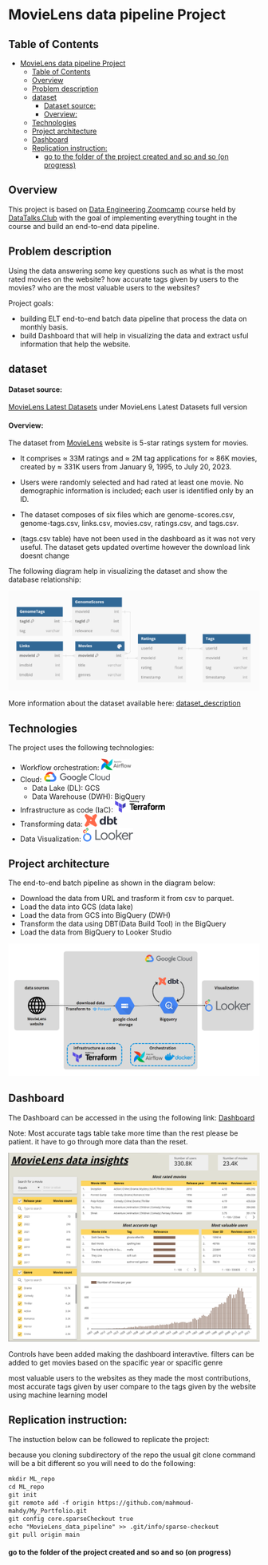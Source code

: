 # MovieLens data pipeline Project

## Table of Contents
- [MovieLens data pipeline Project](#movielens-data-pipeline-project)
  - [Table of Contents](#table-of-contents)
  - [Overview](#overview)
  - [Problem description](#problem-description)
  - [dataset](#dataset)
      - [Dataset source:](#dataset-source)
      - [Overview:](#overview-1)
  - [Technologies](#technologies)
  - [Project architecture](#project-architecture)
  - [Dashboard](#dashboard)
  - [Replication instruction:](#replication-instruction)
      - [go to the folder of the project created and so and so (on progress)](#go-to-the-folder-of-the-project-created-and-so-and-so-on-progress)

## Overview
This project is based on [Data Engineering Zoomcamp](https://github.com/DataTalksClub/data-engineering-zoomcamp) course held by [DataTalks.Club](https://datatalks.club/) with the goal of implementing everything tought in the course and build an end-to-end data pipeline.

## Problem description
Using the data answering some key questions such as what is the most rated movies on the website? how accurate tags given by users to the movies? who are the most valuable users to the websites? 

Project goals:
* building ELT end-to-end batch data pipeline that process the data on monthly basis.
* build Dashboard that will help in visualizing the data and extract usful information that help the website.

## dataset
#### Dataset source:
[MovieLens Latest Datasets](https://grouplens.org/datasets/movielens/) under MovieLens Latest Datasets full version
#### Overview:
The dataset from [MovieLens](https://movielens.org/) website is  5-star ratings system for movies. 

* It comprises ≈ 33M ratings and ≈ 2M tag applications for ≈ 86K movies, created by ≈ 331K users from January 9, 1995, to July 20, 2023.

* Users were randomly selected and had rated at least one movie. No demographic information is included; each user is identified only by an ID.

* The dataset composes of six files which are genome-scores.csv, genome-tags.csv, links.csv, movies.csv, ratings.csv, and tags.csv.

* (tags.csv table) have not been used in the dashboard as it was not very useful. The dataset gets updated overtime however the download link doesnt change

The following diagram help in visualizing the dataset and show the database relationship:

![database relationship](<Images/database relationship.png>)

More information about the dataset available here: [dataset_description](dataset.txt)
## Technologies
The project uses the following technologies:

* Workflow orchestration:  <img src="Images/airflow.png" alt="airflow" width="60">
* Cloud:  <img src="Images/Google_Cloud_logo.svg.png" alt="google cloud" width="135">
  * Data Lake (DL): GCS
  * Data Warehouse (DWH): BigQuery
* Infrastructure as code (IaC):  <img src="Images/Terraform_Logo.svg.png" alt="terraform" width="100">
* Transforming data:  <img src="Images/dbt-logo.png" alt="dbt" width="65">
* Data Visualization: <img src="Images/Looker.svg.png" alt="Looker studio" width="100">

## Project architecture
The end-to-end batch pipeline as shown in the diagram below:
* Download the data from URL and trasform it from csv to parquet.
* Load the data into GCS (data lake)
* Load the data from GCS into BigQuery (DWH)
* Transform the data using DBT(Data Build Tool) in the BigQuery
* Load the data from BigQuery to Looker Studio


![project_architect](Images/project_architect.png)

## Dashboard

The Dashboard can be accessed in the using the following link: [Dashboard](https://lookerstudio.google.com/reporting/a937b3d1-6f12-4857-827d-347ab817960d)

Note: Most accurate tags table take more time than the rest please be patient. it have to go through more data than the reset.

![dashboard](Images/dashboard.png)

Controls have been added making the dashboard interavtive. filters can be added to get movies based on the spacific year or spacific genre

most valuable users to the websites as they made the most contributions, most accurate tags given by user compare to the tags given by the website using machine learning model

## Replication instruction:

The instuction below can be followed to replicate the project:

because you cloning subdirectory of the repo the usual git clone command will be a bit different so you will need to do the following:

```
mkdir ML_repo
cd ML_repo
git init
git remote add -f origin https://github.com/mahmoud-mahdy/My_Portfolio.git
git config core.sparseCheckout true
echo "MovieLens_data_pipeline" >> .git/info/sparse-checkout
git pull origin main
```
#### go to the folder of the project created and so and so (on progress)
